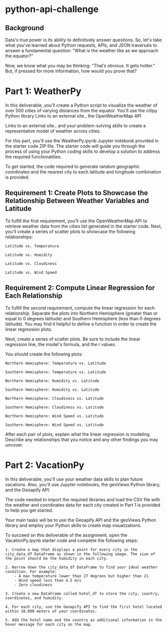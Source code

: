 # python-api-challenge

## Background

Data's true power is its ability to definitively answer questions. So, let's take what you've learned about Python requests, APIs, and JSON traversals to answer a fundamental question: "What is the weather like as we approach the equator?"

Now, we know what you may be thinking: “That’s obvious. It gets hotter.” But, if pressed for more information, how would you prove that?


# Part 1: WeatherPy

In this deliverable, you'll create a Python script to visualize the weather of over 500 cities of varying distances from the equator. You'll use the citipy Python library
Links to an external site., the OpenWeatherMap API

Links to an external site., and your problem-solving skills to create a representative model of weather across cities.

For this part, you'll use the WeatherPy.ipynb Jupyter notebook provided in the starter code ZIP file. The starter code will guide you through the process of using your Python coding skills to develop a solution to address the required functionalities.

To get started, the code required to generate random geographic coordinates and the nearest city to each latitude and longitude combination is provided.

## Requirement 1: Create Plots to Showcase the Relationship Between Weather Variables and Latitude

To fulfill the first requirement, you'll use the OpenWeatherMap API to retrieve weather data from the cities list generated in the starter code. Next, you'll create a series of scatter plots to showcase the following relationships:

    Latitude vs. Temperature

    Latitude vs. Humidity

    Latitude vs. Cloudiness

    Latitude vs. Wind Speed

## Requirement 2: Compute Linear Regression for Each Relationship

To fulfill the second requirement, compute the linear regression for each relationship. Separate the plots into Northern Hemisphere (greater than or equal to 0 degrees latitude) and Southern Hemisphere (less than 0 degrees latitude). You may find it helpful to define a function in order to create the linear regression plots.

Next, create a series of scatter plots. Be sure to include the linear regression line, the model's formula, and the r values.

You should create the following plots:

    Northern Hemisphere: Temperature vs. Latitude

    Southern Hemisphere: Temperature vs. Latitude

    Northern Hemisphere: Humidity vs. Latitude

    Southern Hemisphere: Humidity vs. Latitude

    Northern Hemisphere: Cloudiness vs. Latitude

    Southern Hemisphere: Cloudiness vs. Latitude

    Northern Hemisphere: Wind Speed vs. Latitude

    Southern Hemisphere: Wind Speed vs. Latitude

After each pair of plots, explain what the linear regression is modeling. Describe any relationships that you notice and any other findings you may uncover.

# Part 2: VacationPy

In this deliverable, you'll use your weather data skills to plan future vacations. Also, you'll use Jupyter notebooks, the geoViews Python library, and the Geoapify API.

The code needed to import the required libraries and load the CSV file with the weather and coordinates data for each city created in Part 1 is provided to help you get started.

Your main tasks will be to use the Geoapify API and the geoViews Python library and employ your Python skills to create map visualizations.

To succeed on this deliverable of the assignment, open the VacationPy.ipynb starter code and complete the following steps:

    1. Create a map that displays a point for every city in the city_data_df DataFrame as shown in the following image. The size of the point should be the humidity in each city.
    
    2. Narrow down the city_data_df DataFrame to find your ideal weather condition. For example:
        - A max temperature lower than 27 degrees but higher than 21
        - Wind speed less than 4.5 m/s
        - Zero cloudiness

    3. Create a new DataFrame called hotel_df to store the city, country, coordinates, and humidity.

    4. For each city, use the Geoapify API to find the first hotel located within 10,000 meters of your coordinates.

    5. Add the hotel name and the country as additional information in the hover message for each city on the map.
